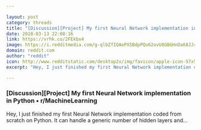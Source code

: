 ```yaml
---

layout: post
category: threads
title: "[Discussion][Project] My first Neural Network implementation in Python"
date: 2018-03-13 22:08:16
link: https://vrhk.co/2FEkbx4
image: https://i.redditmedia.com/g-qlbZfIQAePX5BdpPQu62ovU8GBGHnDa68JJrFlpCQ.jpg?w=320&s=34d89b3d49d2b9d57d655d747495930c
domain: reddit.com
author: "reddit"
icon: http://www.redditstatic.com/desktop2x/img/favicon/apple-icon-57x57.png
excerpt: "Hey, I just finished my first Neural Network implementation coded from scratch on Python. It can handle a generic number of hidden layers and..."

---
```


### [Discussion][Project] My first Neural Network implementation in Python • r/MachineLearning

Hey, I just finished my first Neural Network implementation coded from scratch on Python. It can handle a generic number of hidden layers and...